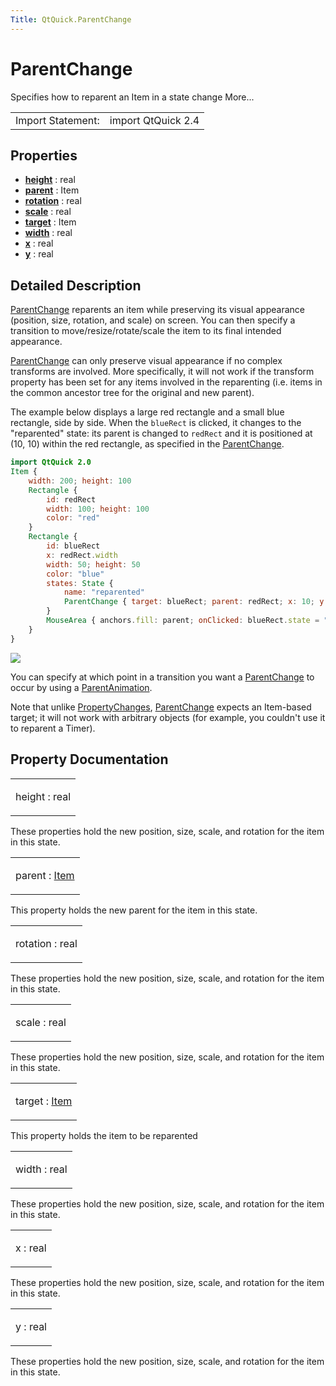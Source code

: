 ```yaml
---
Title: QtQuick.ParentChange
---
```

        
ParentChange
============

<span class="subtitle"></span>
Specifies how to reparent an Item in a state change More...

|                   |                    |
|-------------------|--------------------|
| Import Statement: | import QtQuick 2.4 |

<span id="properties"></span>
Properties
----------

-   ****[height](#height-prop)**** : real
-   ****[parent](#parent-prop)**** : Item
-   ****[rotation](#rotation-prop)**** : real
-   ****[scale](#scale-prop)**** : real
-   ****[target](#target-prop)**** : Item
-   ****[width](#width-prop)**** : real
-   ****[x](#x-prop)**** : real
-   ****[y](#y-prop)**** : real

<span id="details"></span>
Detailed Description
--------------------

[ParentChange](index.html) reparents an item while preserving its visual appearance (position, size, rotation, and scale) on screen. You can then specify a transition to move/resize/rotate/scale the item to its final intended appearance.

[ParentChange](index.html) can only preserve visual appearance if no complex transforms are involved. More specifically, it will not work if the transform property has been set for any items involved in the reparenting (i.e. items in the common ancestor tree for the original and new parent).

The example below displays a large red rectangle and a small blue rectangle, side by side. When the `blueRect` is clicked, it changes to the "reparented" state: its parent is changed to `redRect` and it is positioned at (10, 10) within the red rectangle, as specified in the [ParentChange](index.html).

``` qml
import QtQuick 2.0
Item {
    width: 200; height: 100
    Rectangle {
        id: redRect
        width: 100; height: 100
        color: "red"
    }
    Rectangle {
        id: blueRect
        x: redRect.width
        width: 50; height: 50
        color: "blue"
        states: State {
            name: "reparented"
            ParentChange { target: blueRect; parent: redRect; x: 10; y: 10 }
        }
        MouseArea { anchors.fill: parent; onClicked: blueRect.state = "reparented" }
    }
}
```

![](https://developer.ubuntu.com/static/devportal_uploaded/9c0d0a55-5a4c-4a06-8da2-c5c82e2ce878-api/apps/qml/sdk-15.04.3/QtQuick.ParentChange/images/parentchange.png)

You can specify at which point in a transition you want a [ParentChange](index.html) to occur by using a [ParentAnimation](../QtQuick.ParentAnimation.md).

Note that unlike [PropertyChanges](../QtQuick.PropertyChanges.md), [ParentChange](index.html) expects an Item-based target; it will not work with arbitrary objects (for example, you couldn't use it to reparent a Timer).

Property Documentation
----------------------

<table>
<colgroup>
<col width="100%" />
</colgroup>
<tbody>
<tr class="odd">
<td><p><span id="height-prop"></span><span class="name">height</span> : <span class="type">real</span></p></td>
</tr>
</tbody>
</table>

These properties hold the new position, size, scale, and rotation for the item in this state.

<table>
<colgroup>
<col width="100%" />
</colgroup>
<tbody>
<tr class="odd">
<td><p><span id="parent-prop"></span><span class="name">parent</span> : <span class="type"><a href="QtQuick.Item.md">Item</a></span></p></td>
</tr>
</tbody>
</table>

This property holds the new parent for the item in this state.

<table>
<colgroup>
<col width="100%" />
</colgroup>
<tbody>
<tr class="odd">
<td><p><span id="rotation-prop"></span><span class="name">rotation</span> : <span class="type">real</span></p></td>
</tr>
</tbody>
</table>

These properties hold the new position, size, scale, and rotation for the item in this state.

<table>
<colgroup>
<col width="100%" />
</colgroup>
<tbody>
<tr class="odd">
<td><p><span id="scale-prop"></span><span class="name">scale</span> : <span class="type">real</span></p></td>
</tr>
</tbody>
</table>

These properties hold the new position, size, scale, and rotation for the item in this state.

<table>
<colgroup>
<col width="100%" />
</colgroup>
<tbody>
<tr class="odd">
<td><p><span id="target-prop"></span><span class="name">target</span> : <span class="type"><a href="QtQuick.Item.md">Item</a></span></p></td>
</tr>
</tbody>
</table>

This property holds the item to be reparented

<table>
<colgroup>
<col width="100%" />
</colgroup>
<tbody>
<tr class="odd">
<td><p><span id="width-prop"></span><span class="name">width</span> : <span class="type">real</span></p></td>
</tr>
</tbody>
</table>

These properties hold the new position, size, scale, and rotation for the item in this state.

<table>
<colgroup>
<col width="100%" />
</colgroup>
<tbody>
<tr class="odd">
<td><p><span id="x-prop"></span><span class="name">x</span> : <span class="type">real</span></p></td>
</tr>
</tbody>
</table>

These properties hold the new position, size, scale, and rotation for the item in this state.

<table>
<colgroup>
<col width="100%" />
</colgroup>
<tbody>
<tr class="odd">
<td><p><span id="y-prop"></span><span class="name">y</span> : <span class="type">real</span></p></td>
</tr>
</tbody>
</table>

These properties hold the new position, size, scale, and rotation for the item in this state.

